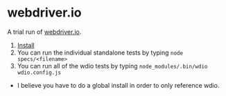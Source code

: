 # webdriver.io

A trial run of [webdriver.io](http://webdriver.io/).

1. [Install](http://webdriver.io/guide/getstarted/install.html)
2. You can run the individual standalone tests by typing `node specs/<filename>`
3. You can run all of the wdio tests by typing `node_modules/.bin/wdio wdio.config.js`
  - I believe you have to do a global install in order to only reference wdio.
